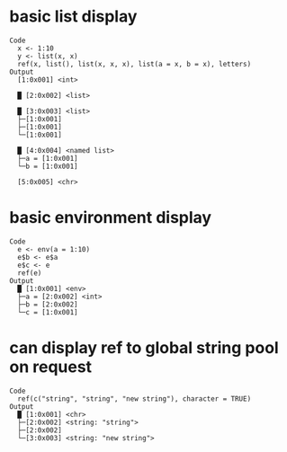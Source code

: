 # basic list display

    Code
      x <- 1:10
      y <- list(x, x)
      ref(x, list(), list(x, x, x), list(a = x, b = x), letters)
    Output
      [1:0x001] <int> 
       
      █ [2:0x002] <list> 
       
      █ [3:0x003] <list> 
      ├─[1:0x001] 
      ├─[1:0x001] 
      └─[1:0x001] 
       
      █ [4:0x004] <named list> 
      ├─a = [1:0x001] 
      └─b = [1:0x001] 
       
      [5:0x005] <chr> 

# basic environment display

    Code
      e <- env(a = 1:10)
      e$b <- e$a
      e$c <- e
      ref(e)
    Output
      █ [1:0x001] <env> 
      ├─a = [2:0x002] <int> 
      ├─b = [2:0x002] 
      └─c = [1:0x001] 

# can display ref to global string pool on request

    Code
      ref(c("string", "string", "new string"), character = TRUE)
    Output
      █ [1:0x001] <chr> 
      ├─[2:0x002] <string: "string"> 
      ├─[2:0x002] 
      └─[3:0x003] <string: "new string"> 

